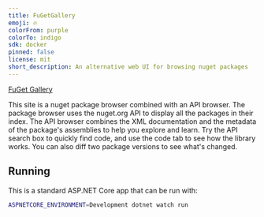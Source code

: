 ```yaml
---
title: FuGetGallery
emoji: 🔥
colorFrom: purple
colorTo: indigo
sdk: docker
pinned: false
license: mit
short_description: An alternative web UI for browsing nuget packages
---
```


[FuGet Gallery](https://5cover-fugetgallery.hf.space/)

This site is a nuget package browser combined with an API browser. The package browser uses the nuget.org API to display all the packages in their index. The API browser combines the XML documentation and the metadata of the package's assemblies to help you explore and learn. Try the API search box to quickly find code, and use the code tab to see how the library works. You can also diff two package versions to see what's changed.

## Running

This is a standard ASP.NET Core app that can be run with:

```bash
ASPNETCORE_ENVIRONMENT=Development dotnet watch run
```
